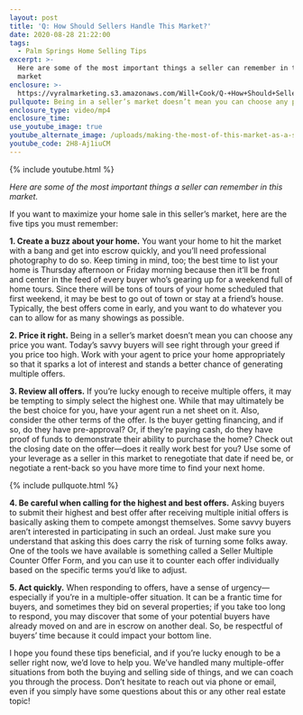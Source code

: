 ```yaml
---
layout: post
title: 'Q: How Should Sellers Handle This Market?'
date: 2020-08-28 21:22:00
tags:
  - Palm Springs Home Selling Tips
excerpt: >-
  Here are some of the most important things a seller can remember in this
  market
enclosure: >-
  https://vyralmarketing.s3.amazonaws.com/Will+Cook/Q-+How+Should+Sellers+Handle+This+Market_.mp4
pullquote: Being in a seller’s market doesn’t mean you can choose any price you want.
enclosure_type: video/mp4
enclosure_time:
use_youtube_image: true
youtube_alternate_image: /uploads/making-the-most-of-this-market-as-a-seller-yt.jpg
youtube_code: 2H8-Aj1iuCM
---
```


{% include youtube.html %}

*Here are some of the most important things a seller can remember in this market.*

If you want to maximize your home sale in this seller’s market, here are the five tips you must remember:

**1\. Create a buzz about your home.** You want your home to hit the market with a bang and get into escrow quickly, and you’ll need professional photography to do so. Keep timing in mind, too; the best time to list your home is Thursday afternoon or Friday morning because then it’ll be front and center in the feed of every buyer who’s gearing up for a weekend full of home tours. Since there will be tons of tours of your home scheduled that first weekend, it may be best to go out of town or stay at a friend’s house. Typically, the best offers come in early, and you want to do whatever you can to allow for as many showings as possible.&nbsp;

**2\. Price it right.** Being in a seller’s market doesn’t mean you can choose any price you want. Today’s savvy buyers will see right through your greed if you price too high. Work with your agent to price your home appropriately so that it sparks a lot of interest and stands a better chance of generating multiple offers.&nbsp;

**3\. Review all offers.** If you’re lucky enough to receive multiple offers, it may be tempting to simply select the highest one. While that may ultimately be the best choice for you, have your agent run a net sheet on it. Also, consider the other terms of the offer. Is the buyer getting financing, and if so, do they have pre-approval? Or, if they’re paying cash, do they have proof of funds to demonstrate their ability to purchase the home? Check out the closing date on the offer—does it really work best for you? Use some of your leverage as a seller in this market to renegotiate that date if need be, or negotiate a rent-back so you have more time to find your next home.&nbsp;

{% include pullquote.html %}

**4\. Be careful when calling for the highest and best offers.** Asking buyers to submit their highest and best offer after receiving multiple initial offers is basically asking them to compete amongst themselves. Some savvy buyers aren’t interested in participating in such an ordeal. Just make sure you understand that asking this does carry the risk of turning some folks away. One of the tools we have available is something called a Seller Multiple Counter Offer Form, and you can use it to counter each offer individually based on the specific terms you’d like to adjust.

**5\. Act quickly.** When responding to offers, have a sense of urgency—especially if you’re in a multiple-offer situation. It can be a frantic time for buyers, and sometimes they bid on several properties; if you take too long to respond, you may discover that some of your potential buyers have already moved on and are in escrow on another deal. So, be respectful of buyers’ time because it could impact your bottom line.&nbsp;

I hope you found these tips beneficial, and if you’re lucky enough to be a seller right now, we’d love to help you. We’ve handled many multiple-offer situations from both the buying and selling side of things, and we can coach you through the process. Don’t hesitate to reach out via phone or email, even if you simply have some questions about this or any other real estate topic\!